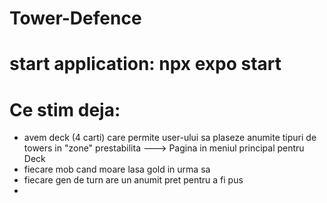 # Tower-Defence

# start application: npx expo start


# Ce stim deja:
- avem deck (4 carti) care permite user-ului sa plaseze anumite tipuri de towers in "zone" prestabilita ---> Pagina in meniul principal pentru Deck
- fiecare mob cand moare lasa gold in urma sa
- fiecare gen de turn are un anumit pret pentru a fi pus
- 
